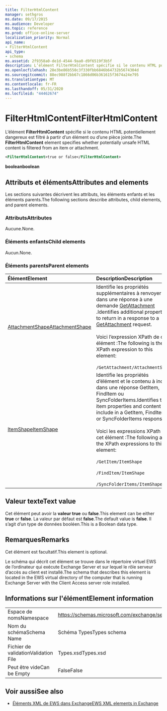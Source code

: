 ```yaml
---
title: FilterHtmlContent
manager: sethgros
ms.date: 09/17/2015
ms.audience: Developer
ms.topic: reference
ms.prod: office-online-server
localization_priority: Normal
api_name:
- FilterHtmlContent
api_type:
- schema
ms.assetid: 2f9358a0-de1d-4544-9aa0-d9f6519f3b5f
description: L’élément FilterHtmlContent spécifie si le contenu HTML potentiellement dangereux est filtré à partir d’un élément ou d’une pièce jointe.
ms.openlocfilehash: 28e3be86b550c3f330fbb6846b64732b5674304d
ms.sourcegitcommit: 88ec988f2bb67c1866d06b361615f3674a24e795
ms.translationtype: MT
ms.contentlocale: fr-FR
ms.lasthandoff: 05/31/2020
ms.locfileid: "44462674"
---
```

# <a name="filterhtmlcontent"></a><span data-ttu-id="e9bbe-103">FilterHtmlContent</span><span class="sxs-lookup"><span data-stu-id="e9bbe-103">FilterHtmlContent</span></span>

<span data-ttu-id="e9bbe-104">L’élément **FilterHtmlContent** spécifie si le contenu HTML potentiellement dangereux est filtré à partir d’un élément ou d’une pièce jointe.</span><span class="sxs-lookup"><span data-stu-id="e9bbe-104">The **FilterHtmlContent** element specifies whether potentially unsafe HTML content is filtered from an item or attachment.</span></span> 
  
```xml
<FilterHtmlContent>true or false</FilterHtmlContent>
```

 <span data-ttu-id="e9bbe-105">**boolean**</span><span class="sxs-lookup"><span data-stu-id="e9bbe-105">**boolean**</span></span>
## <a name="attributes-and-elements"></a><span data-ttu-id="e9bbe-106">Attributs et éléments</span><span class="sxs-lookup"><span data-stu-id="e9bbe-106">Attributes and elements</span></span>

<span data-ttu-id="e9bbe-107">Les sections suivantes décrivent les attributs, les éléments enfants et les éléments parents.</span><span class="sxs-lookup"><span data-stu-id="e9bbe-107">The following sections describe attributes, child elements, and parent elements.</span></span>
  
### <a name="attributes"></a><span data-ttu-id="e9bbe-108">Attributs</span><span class="sxs-lookup"><span data-stu-id="e9bbe-108">Attributes</span></span>

<span data-ttu-id="e9bbe-109">Aucune.</span><span class="sxs-lookup"><span data-stu-id="e9bbe-109">None.</span></span>
  
### <a name="child-elements"></a><span data-ttu-id="e9bbe-110">Éléments enfants</span><span class="sxs-lookup"><span data-stu-id="e9bbe-110">Child elements</span></span>

<span data-ttu-id="e9bbe-111">Aucun.</span><span class="sxs-lookup"><span data-stu-id="e9bbe-111">None.</span></span>
  
### <a name="parent-elements"></a><span data-ttu-id="e9bbe-112">Éléments parents</span><span class="sxs-lookup"><span data-stu-id="e9bbe-112">Parent elements</span></span>

|<span data-ttu-id="e9bbe-113">**Élément**</span><span class="sxs-lookup"><span data-stu-id="e9bbe-113">**Element**</span></span>|<span data-ttu-id="e9bbe-114">**Description**</span><span class="sxs-lookup"><span data-stu-id="e9bbe-114">**Description**</span></span>|
|:-----|:-----|
|[<span data-ttu-id="e9bbe-115">AttachmentShape</span><span class="sxs-lookup"><span data-stu-id="e9bbe-115">AttachmentShape</span></span>](attachmentshape.md) <br/> | <span data-ttu-id="e9bbe-116">Identifie les propriétés supplémentaires à renvoyer dans une réponse à une demande [GetAttachment](getattachment.md) .</span><span class="sxs-lookup"><span data-stu-id="e9bbe-116">Identifies additional properties to return in a response to a [GetAttachment](getattachment.md) request.</span></span>  <br/><br/>  <span data-ttu-id="e9bbe-117">Voici l’expression XPath de cet élément :</span><span class="sxs-lookup"><span data-stu-id="e9bbe-117">The following is the XPath expression to this element:</span></span> <br/> <br/>  `/GetAttachment/AttachmentShape` <br/> |
|[<span data-ttu-id="e9bbe-118">ItemShape</span><span class="sxs-lookup"><span data-stu-id="e9bbe-118">ItemShape</span></span>](itemshape.md) <br/> | <span data-ttu-id="e9bbe-119">Identifie les propriétés d’élément et le contenu à inclure dans une réponse GetItem, FindItem ou SyncFolderItems.</span><span class="sxs-lookup"><span data-stu-id="e9bbe-119">Identifies the item properties and content to include in a GetItem, FindItem, or SyncFolderItems response.</span></span>  <br/> <br/> <span data-ttu-id="e9bbe-120">Voici les expressions XPath de cet élément :</span><span class="sxs-lookup"><span data-stu-id="e9bbe-120">The following are the XPath expressions to this element:</span></span> <br/> <br/>  `/GetItem/ItemShape`<br/> <br/>  `/FindItem/ItemShape`<br/> <br/>  `/SyncFolderItems/ItemShape` <br/> |
   
## <a name="text-value"></a><span data-ttu-id="e9bbe-121">Valeur texte</span><span class="sxs-lookup"><span data-stu-id="e9bbe-121">Text value</span></span>

<span data-ttu-id="e9bbe-122">Cet élément peut avoir la **valeur true** ou **false**.</span><span class="sxs-lookup"><span data-stu-id="e9bbe-122">This element can be either **true** or **false**.</span></span> <span data-ttu-id="e9bbe-123">La valeur par défaut est **false**.</span><span class="sxs-lookup"><span data-stu-id="e9bbe-123">The default value is **false**.</span></span> <span data-ttu-id="e9bbe-124">Il s’agit d’un type de données booléen.</span><span class="sxs-lookup"><span data-stu-id="e9bbe-124">This is a Boolean data type.</span></span>
  
## <a name="remarks"></a><span data-ttu-id="e9bbe-125">Remarques</span><span class="sxs-lookup"><span data-stu-id="e9bbe-125">Remarks</span></span>

<span data-ttu-id="e9bbe-126">Cet élément est facultatif.</span><span class="sxs-lookup"><span data-stu-id="e9bbe-126">This element is optional.</span></span>
  
<span data-ttu-id="e9bbe-127">Le schéma qui décrit cet élément se trouve dans le répertoire virtuel EWS de l’ordinateur qui exécute Exchange Server et sur lequel le rôle serveur d’accès au client est installé.</span><span class="sxs-lookup"><span data-stu-id="e9bbe-127">The schema that describes this element is located in the EWS virtual directory of the computer that is running Exchange Server with the Client Access server role installed.</span></span>
  
## <a name="element-information"></a><span data-ttu-id="e9bbe-128">Informations sur l'élément</span><span class="sxs-lookup"><span data-stu-id="e9bbe-128">Element information</span></span>

|||
|:-----|:-----|
|<span data-ttu-id="e9bbe-129">Espace de noms</span><span class="sxs-lookup"><span data-stu-id="e9bbe-129">Namespace</span></span>  <br/> |https://schemas.microsoft.com/exchange/services/2006/types  <br/> |
|<span data-ttu-id="e9bbe-130">Nom du schéma</span><span class="sxs-lookup"><span data-stu-id="e9bbe-130">Schema Name</span></span>  <br/> |<span data-ttu-id="e9bbe-131">Schéma Types</span><span class="sxs-lookup"><span data-stu-id="e9bbe-131">Types schema</span></span>  <br/> |
|<span data-ttu-id="e9bbe-132">Fichier de validation</span><span class="sxs-lookup"><span data-stu-id="e9bbe-132">Validation File</span></span>  <br/> |<span data-ttu-id="e9bbe-133">Types.xsd</span><span class="sxs-lookup"><span data-stu-id="e9bbe-133">Types.xsd</span></span>  <br/> |
|<span data-ttu-id="e9bbe-134">Peut être vide</span><span class="sxs-lookup"><span data-stu-id="e9bbe-134">Can be Empty</span></span>  <br/> |<span data-ttu-id="e9bbe-135">False</span><span class="sxs-lookup"><span data-stu-id="e9bbe-135">False</span></span>  <br/> |
   
## <a name="see-also"></a><span data-ttu-id="e9bbe-136">Voir aussi</span><span class="sxs-lookup"><span data-stu-id="e9bbe-136">See also</span></span>

- [<span data-ttu-id="e9bbe-137">Éléments XML de EWS dans Exchange</span><span class="sxs-lookup"><span data-stu-id="e9bbe-137">EWS XML elements in Exchange</span></span>](ews-xml-elements-in-exchange.md)


